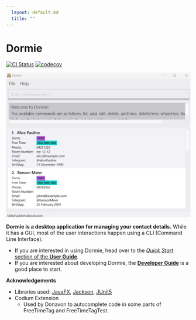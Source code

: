 ```yaml
---
  layout: default.md
  title: ""
---
```


# Dormie

[![CI Status](https://github.com/AY2324S2-CS2103T-F11-4/tp/workflows/Java%20CI/badge.svg)](https://github.com/AY2324S2-CS2103T-F11-4/tp/actions)
[![codecov](https://codecov.io/gh/AY2324S2-CS2103T-F11-4/tp/branch/master/graph/badge.svg)](https://codecov.io/gh/AY2324S2-CS2103T-F11-4/tp)

![Ui](images/Ui.png)

**Dormie is a desktop application for managing your contact details.** While it has a GUI, most of the user interactions happen using a CLI (Command Line Interface).

* If you are interested in using Dormie, head over to the [_Quick Start_ section of the **User Guide**](Dormie_User_Guide.pdf).
* If you are interested about developing Dormie, the [**Developer Guide**](DeveloperGuide.md) is a good place to start.

**Acknowledgements**

* Libraries used: [JavaFX](https://openjfx.io/), [Jackson](https://github.com/FasterXML/jackson), [JUnit5](https://github.com/junit-team/junit5)
* Codium Extension
  * Used by Donavon to autocomplete code in some parts of FreeTimeTag and FreeTimeTagTest.
